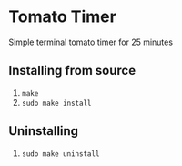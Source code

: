 # Tomato Timer
Simple terminal tomato timer for 25 minutes

## Installing from source
1. `make`
2. `sudo make install`

## Uninstalling
1. `sudo make uninstall`